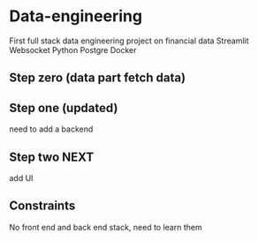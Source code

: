 # Data-engineering
First full stack data engineering project on financial data
Streamlit
Websocket
Python
Postgre
Docker

## Step zero (data part fetch data)

## Step one (updated)

need to add a backend

## Step two NEXT

add UI 

## Constraints

No front end and back end stack, need to learn them